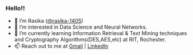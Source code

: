 ### Hello!!

- 👋 I’m Rasika (<a href="https://github.com/rasika-1405">@rasika-1405</a>)
- 👀 I’m interested in Data Science and Neural Networks.
- 🌱 I’m currently learning Information Retrieval & Text Mining techniques and Cryptography Algorithms(DES,AES,etc) at RIT, Rochester.
- 📫 Reach out to me at <a href="mailto:rasika.sasturkar14@gmail.com">Gmail</a> | <a href="https://www.linkedin.com/in/rasika-sasturkar">LinkedIn</a>

<!-- - 💞️ I’m looking to collaborate on ... -->


<!---
rasika-1405/rasika-1405 is a ✨ special ✨ repository because its `README.md` (this file) appears on your GitHub profile.
You can click the Preview link to take a look at your changes.
--->
